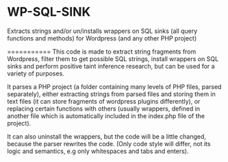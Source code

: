 WP-SQL-SINK
===========

Extracts strings and/or un/installs wrappers on SQL sinks (all query functions and methods)  for Wordpress (and any other PHP project)

===========
This code is made to extract string fragments from Wordpress, filter them to get possible SQL strings, install wrappers on SQL sinks and perform positive taint inference research, but can be used for a variety of purposes.

It parses a PHP project (a folder containing many levels of PHP files, parsed separately), either extracting strings from parsed files and storing them in text files (it can store fragments of wordpress plugins differently), or replacing certain functions with others (usually wrappers, defined in another file which is automatically included in the index.php file of the project).

It can also uninstall the wrappers, but the code will be a little changed, because the parser rewrites the code. (Only code style will differ, not its logic and semantics, e.g only whitespaces and tabs and enters).

